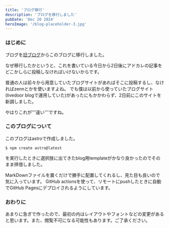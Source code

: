 ```yaml
---
title: 'ブログ移行'
description: 'ブログを移行しました'
pubDate: 'Dec 20 2024'
heroImage: '/blog-placeholder-3.jpg'
---
```


### はじめに

ブログを[旧ブログ](https://kanakana-robot.blog.jp/)からこのブログに移行しました。

なぜ移行したかというと、これを書いている今日から2日後にアドカレの記事をどこかしらに投稿しなければいけないからです。

普通の人は前々から用意していたブログサイトがあればそこに投稿するし、なければzennとかを使いますよね。
でも僕は以前から使っていたブログサイト(livedoor blogで運用していた)があったにもかかわらず、2日前にこのサイトを新調しました。

やはりこれが'''違い'''ですね。

### このブログについて

このブログはastroで作成しました。

```
$ npm create astro@latest
```
を実行したときに選択肢に出てきたblog用templateがかなり良かったのでそのまま拝借しました。

MarkDownファイルを置くだけで勝手に配置してくれるし、見た目も良いので気に入っています。
GitHub actionsを使って、リモートにpushしたときに自動でGitHub Pagesにデプロイされるようにしています。

### おわりに

あまりに急ぎで作ったので、最初の内はレイアウトやフォントなどの変更があると思います。また、閲覧不可になる可能性もあります。ご了承ください。
